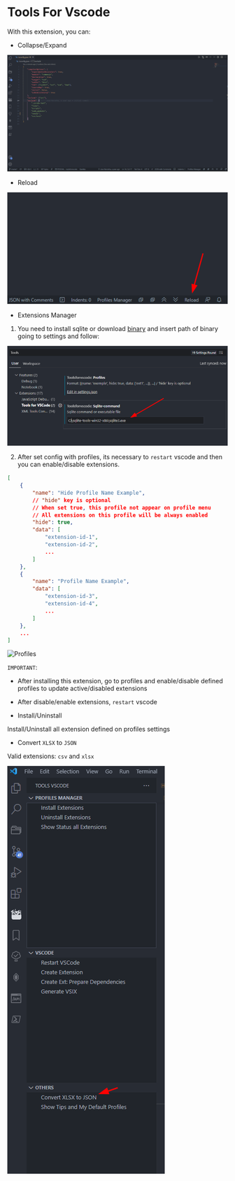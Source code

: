 # Tools For Vscode

With this extension, you can:
- Collapse/Expand

![Collapse-Expand](files/readme-files/expand_collapse.gif)

- Reload

![Reload](files/readme-files/reload.png)

- Extensions Manager
  
1. You need to install sqlite or download [binary](https://www.sqlite.org/download.html) and insert path of binary going to settings and follow:

![Reload](files/readme-files/sqlite-config.png)

2. After set config with profiles, its necessary to `restart` vscode and then you can enable/disable extensions.

```json
[
    {
        "name": "Hide Profile Name Example",
        // "hide" key is optional
        // When set true, this profile not appear on profile menu
        // All extensions on this profile will be always enabled
        "hide": true,
        "data": [
            "extension-id-1",
            "extension-id-2",
            ...
        ]
    },
    {
        "name": "Profile Name Example",
        "data": [
            "extension-id-3",
            "extension-id-4",
            ...
        ]
    },
    ...
]
```

![Profiles](files/readme-files/profiles.gif)

`IMPORTANT`:
- After installing this extension, go to profiles and enable/disable defined profiles to update active/disabled extensions
- After disable/enable extensions, `restart` vscode

- Install/Uninstall

Install/Uninstall all extension defined on profiles settings

- Convert `XLSX` to `JSON`

Valid extensions: `csv` and `xlsx`

![ConvertXLSXJSON](files/readme-files/convert-xlsx-json.png)
